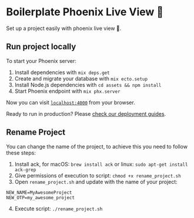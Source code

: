 # Boilerplate Phoenix Live View 🌌

Set up a project easily with phoenix live view 🚀.

## Run project locally

To start your Phoenix server:

1. Install dependencies with `mix deps.get`
2. Create and migrate your database with `mix ecto.setup`
3. Install Node.js dependencies with `cd assets && npm install`
4. Start Phoenix endpoint with `mix phx.server`

Now you can visit [`localhost:4000`](http://localhost:4000) from your browser.

Ready to run in production? Please
[check our deployment guides](https://hexdocs.pm/phoenix/deployment.html).

## Rename Project

You can change the name of the project, to achieve this you need to follow these
steps:

1. Install ack, for macOS: `brew install ack` or linux: `sudo apt-get install ack-grep`
2. Give permissions of execution to script: `chmod +x rename_project.sh`
3. Open `rename_project.sh` and update with the name of your project:
```
NEW_NAME=MyAwesomeProject
NEW_OTP=my_awesome_project
```
4. Execute script: `./rename_project.sh`
